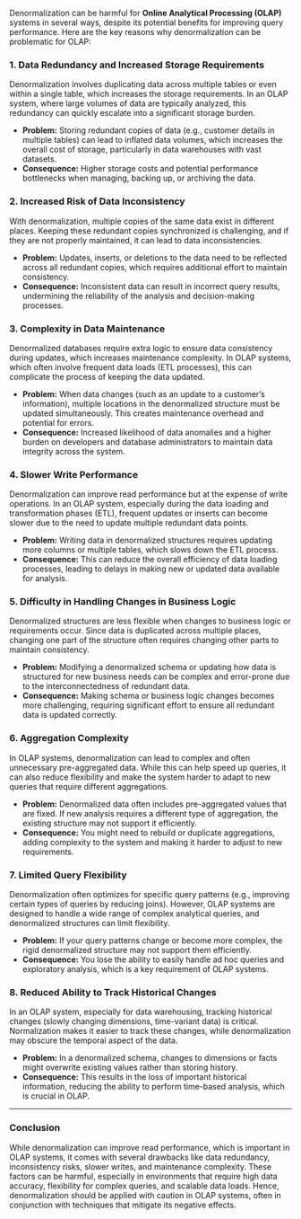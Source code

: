 Denormalization can be harmful for **Online Analytical Processing (OLAP)** systems in several ways, despite its potential benefits for improving query performance. Here are the key reasons why denormalization can be problematic for OLAP:

### 1. **Data Redundancy and Increased Storage Requirements**

Denormalization involves duplicating data across multiple tables or even within a single table, which increases the storage requirements. In an OLAP system, where large volumes of data are typically analyzed, this redundancy can quickly escalate into a significant storage burden.

- **Problem:** Storing redundant copies of data (e.g., customer details in multiple tables) can lead to inflated data volumes, which increases the overall cost of storage, particularly in data warehouses with vast datasets.
- **Consequence:** Higher storage costs and potential performance bottlenecks when managing, backing up, or archiving the data.

### 2. **Increased Risk of Data Inconsistency**

With denormalization, multiple copies of the same data exist in different places. Keeping these redundant copies synchronized is challenging, and if they are not properly maintained, it can lead to data inconsistencies.

- **Problem:** Updates, inserts, or deletions to the data need to be reflected across all redundant copies, which requires additional effort to maintain consistency.
- **Consequence:** Inconsistent data can result in incorrect query results, undermining the reliability of the analysis and decision-making processes.

### 3. **Complexity in Data Maintenance**

Denormalized databases require extra logic to ensure data consistency during updates, which increases maintenance complexity. In OLAP systems, which often involve frequent data loads (ETL processes), this can complicate the process of keeping the data updated.

- **Problem:** When data changes (such as an update to a customer’s information), multiple locations in the denormalized structure must be updated simultaneously. This creates maintenance overhead and potential for errors.
- **Consequence:** Increased likelihood of data anomalies and a higher burden on developers and database administrators to maintain data integrity across the system.

### 4. **Slower Write Performance**

Denormalization can improve read performance but at the expense of write operations. In an OLAP system, especially during the data loading and transformation phases (ETL), frequent updates or inserts can become slower due to the need to update multiple redundant data points.

- **Problem:** Writing data in denormalized structures requires updating more columns or multiple tables, which slows down the ETL process.
- **Consequence:** This can reduce the overall efficiency of data loading processes, leading to delays in making new or updated data available for analysis.

### 5. **Difficulty in Handling Changes in Business Logic**

Denormalized structures are less flexible when changes to business logic or requirements occur. Since data is duplicated across multiple places, changing one part of the structure often requires changing other parts to maintain consistency.

- **Problem:** Modifying a denormalized schema or updating how data is structured for new business needs can be complex and error-prone due to the interconnectedness of redundant data.
- **Consequence:** Making schema or business logic changes becomes more challenging, requiring significant effort to ensure all redundant data is updated correctly.

### 6. **Aggregation Complexity**

In OLAP systems, denormalization can lead to complex and often unnecessary pre-aggregated data. While this can help speed up queries, it can also reduce flexibility and make the system harder to adapt to new queries that require different aggregations.

- **Problem:** Denormalized data often includes pre-aggregated values that are fixed. If new analysis requires a different type of aggregation, the existing structure may not support it efficiently.
- **Consequence:** You might need to rebuild or duplicate aggregations, adding complexity to the system and making it harder to adjust to new requirements.

### 7. **Limited Query Flexibility**

Denormalization often optimizes for specific query patterns (e.g., improving certain types of queries by reducing joins). However, OLAP systems are designed to handle a wide range of complex analytical queries, and denormalized structures can limit flexibility.

- **Problem:** If your query patterns change or become more complex, the rigid denormalized structure may not support them efficiently.
- **Consequence:** You lose the ability to easily handle ad hoc queries and exploratory analysis, which is a key requirement of OLAP systems.

### 8. **Reduced Ability to Track Historical Changes**

In an OLAP system, especially for data warehousing, tracking historical changes (slowly changing dimensions, time-variant data) is critical. Normalization makes it easier to track these changes, while denormalization may obscure the temporal aspect of the data.

- **Problem:** In a denormalized schema, changes to dimensions or facts might overwrite existing values rather than storing history.
- **Consequence:** This results in the loss of important historical information, reducing the ability to perform time-based analysis, which is crucial in OLAP.

---

### Conclusion

While denormalization can improve read performance, which is important in OLAP systems, it comes with several drawbacks like data redundancy, inconsistency risks, slower writes, and maintenance complexity. These factors can be harmful, especially in environments that require high data accuracy, flexibility for complex queries, and scalable data loads. Hence, denormalization should be applied with caution in OLAP systems, often in conjunction with techniques that mitigate its negative effects.

